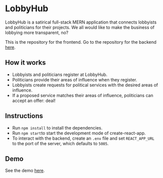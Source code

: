 # LobbyHub

LobbyHub is a satirical full-stack MERN application that connects lobbyists and politicians for their projects. We all would like to make the business of lobbying more transparent, no?

This is the repository for the frontend. Go to the repository for the backend [here](https://github.com/miob1781/lobby-hub-server).

## How it works

- Lobbyists and politicians register at LobbyHub.
- Politicians provide their areas of influence when they register.
- Lobbyists create requests for political services with the desired areas of influence.
- If a proposed service matches their areas of influence, politicians can accept an offer: deal!

## Instructions

- Run `npm install` to install the dependencies.
- Run `npm start`to start the development mode of create-react-app.
- To interact with the backend, create an `.env` file and set `REACT_APP_URL` to the port of the server, which defaults to `5005`.

## Demo

See the demo [here](https://lobby-hub.netlify.app/).
